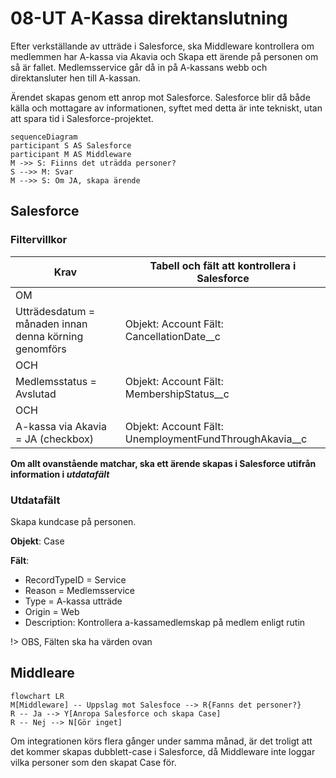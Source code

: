 # 08-UT A-Kassa direktanslutning

Efter verkställande av utträde i Salesforce, ska Middleware kontrollera om medlemmen har A-kassa via Akavia och Skapa ett ärende på personen om så är fallet. Medlemsservice går då in på A-kassans webb och direktansluter hen till A-kassan.

Ärendet skapas genom ett anrop mot Salesforce. Salesforce blir då både källa och mottagare av informationen, syftet med detta är inte tekniskt, utan att spara tid i Salesforce-projektet.

```mermaid
sequenceDiagram
participant S AS Salesforce
participant M AS Middleware
M ->> S: Fiinns det uträdda personer?
S -->> M: Svar
M -->> S: Om JA, skapa ärende
```

## Salesforce

### Filtervillkor

| Krav                                                   | Tabell och fält att kontrollera  i Salesforce              |
| ------------------------------------------------------ | ---------------------------------------------------------- |
| OM                                                     |                                                            |
| Utträdesdatum = månaden innan  denna körning genomförs | Objekt: Account     Fält: CancellationDate__c              |
| OCH                                                    |                                                            |
| Medlemsstatus = Avslutad                               | Objekt: Account     Fält: MembershipStatus__c              |
| OCH                                                    |                                                            |
| A-kassa via Akavia = JA  (checkbox)                    | Objekt: Account     Fält: UnemploymentFundThroughAkavia__c |

**Om allt  ovanstående matchar, ska ett ärende skapas i Salesforce utifrån information i  *utdatafält***

### Utdatafält

Skapa kundcase på personen.

**Objekt**: Case

**Fält**:

- RecordTypeID = Service
- Reason = Medlemsservice
- Type = A-kassa utträde
- Origin = Web
- Description: Kontrollera a-kassamedlemskap på medlem enligt rutin

!> OBS, Fälten ska ha värden ovan

## Middleare

```mermaid
flowchart LR
M[Middleware] -- Uppslag mot Salesfoce --> R{Fanns det personer?}
R -- Ja --> Y[Anropa Salesforce och skapa Case]
R -- Nej --> N[Gör inget]
```

Om integrationen körs flera gånger under samma månad, är det troligt att det kommer skapas dubblett-case i Salesforce, då Middleware inte loggar vilka personer som den skapat Case för.